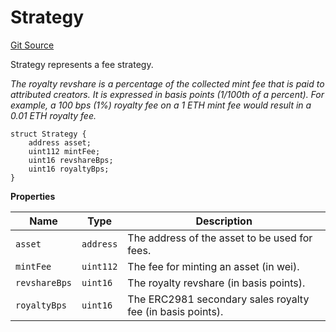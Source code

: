 # Strategy
[Git Source](https://github.com/titlesnyc/wallflower-contract-v2/blob/190d4e66726023743d2d6974c49be143469e59b9/src/shared/Common.sol)

Strategy represents a fee strategy.

*The royalty revshare is a percentage of the collected mint fee that is paid to attributed creators. It is expressed in basis points (1/100th of a percent). For example, a 100 bps (1%) royalty fee on a 1 ETH mint fee would result in a 0.01 ETH royalty fee.*


```solidity
struct Strategy {
    address asset;
    uint112 mintFee;
    uint16 revshareBps;
    uint16 royaltyBps;
}
```

**Properties**

|Name|Type|Description|
|----|----|-----------|
|`asset`|`address`|The address of the asset to be used for fees.|
|`mintFee`|`uint112`|The fee for minting an asset (in wei).|
|`revshareBps`|`uint16`|The royalty revshare (in basis points).|
|`royaltyBps`|`uint16`|The ERC2981 secondary sales royalty fee (in basis points).|

